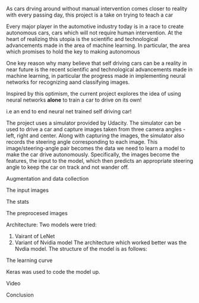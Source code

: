As cars drving around without manual intervention comes closer to reality with every passing day, this project is a take on trying to teach a car

Every major player in the automotive industry today is in a race to create autonomous cars, cars which will not require human intervention. At the heart of realizing this utopia is the scientific and technological advancements made in the area of machine learning. In particular, the area which promises to hold the key to making autonomous 

One key reason why many believe that self driving cars can be a reality in near future is the recent scientific and technological advancements made in machine learning, in particular the progress made in implementing neural networks for recognizing aand classifying images.

Inspired by this optimism, the current project explores the idea of using neural networks **alone** to train a car to drive on its own!

i.e an end to end neural net trained self driving car!

The project uses a simulator provided by Udacity. The simulator can be used to drive a car and capture images taken from three camera angles - left, right and center. Along with capturing the images, the simulator also records the steering angle corresponding to each image. This image/steering-angle pair becomes the data we need to learn a model to make the car drive autonomously. Specifically, the images become the features, the input to the model, which then predicts an appropriate steering angle to keep the car on track and not wander off. 

Augmentation and data collection

The input images

The stats

The preprocesed images

Architecture:
Two models were tried: 
1) Vairant of LeNet
2) Variant of Nvidia model 
The architecture which worked better was the Nvdia model. The structure of the model is as follows:

The learning curve

Keras was used to code the model up.    


Video


Conclusion

